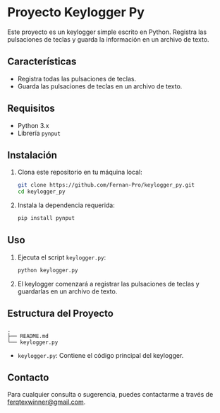 # Proyecto Keylogger Py

Este proyecto es un keylogger simple escrito en Python. Registra las pulsaciones de teclas y guarda la información en un archivo de texto.

## Características

- Registra todas las pulsaciones de teclas.
- Guarda las pulsaciones de teclas en un archivo de texto.

## Requisitos

- Python 3.x
- Librería `pynput`

## Instalación

1. Clona este repositorio en tu máquina local:

   ```bash
   git clone https://github.com/Fernan-Pro/keylogger_py.git
   cd keylogger_py
   ```

2. Instala la dependencia requerida:

   ```bash
   pip install pynput
   ```

## Uso

1. Ejecuta el script `keylogger.py`:

   ```bash
   python keylogger.py
   ```

2. El keylogger comenzará a registrar las pulsaciones de teclas y guardarlas en un archivo de texto.

## Estructura del Proyecto

```plaintext
.
├── README.md
└── keylogger.py
```

- `keylogger.py`: Contiene el código principal del keylogger.

## Contacto

Para cualquier consulta o sugerencia, puedes contactarme a través de ferqtexwinner@gmail.com.
